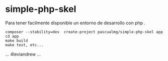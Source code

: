 # simple-php-skel

Para tener facilmente disponible un entorno de desarrollo con php . 

```shell
composer --stability=dev  create-project pascualmg/simple-php-skel app 
cd app 
make build
make test, etc...  

```




... 4leviandrew ...